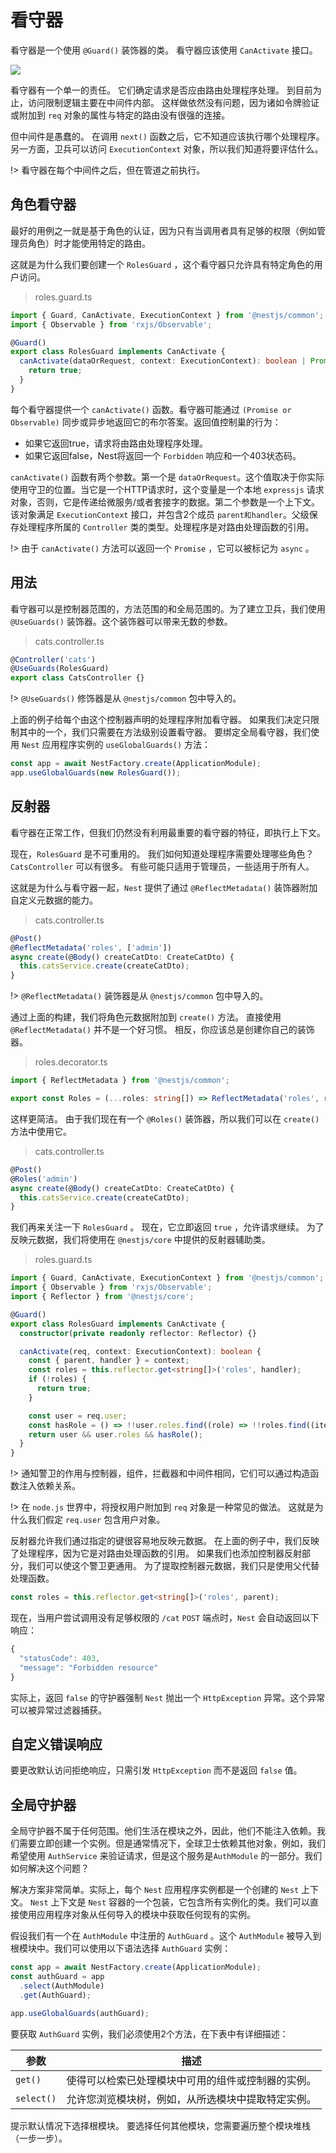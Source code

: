 # 看守器

看守器是一个使用 `@Guard()` 装饰器的类。 看守器应该使用 `CanActivate` 接口。

![](https://docs.nestjs.com/assets/Guards_1.png)

看守器有一个单一的责任。 它们确定请求是否应由路由处理程序处理。 到目前为止，访问限制逻辑主要在中间件内部。 这样做依然没有问题，因为诸如令牌验证或附加到 `req` 对象的属性与特定的路由没有很强的连接。

但中间件是愚蠢的。 在调用 `next()` 函数之后，它不知道应该执行哪个处理程序。 另一方面，卫兵可以访问 `ExecutionContext` 对象，所以我们知道将要评估什么。

!> 看守器在每个中间件之后，但在管道之前执行。

## 角色看守器

最好的用例之一就是基于角色的认证，因为只有当调用者具有足够的权限（例如管理员角色）时才能使用特定的路由。

这就是为什么我们要创建一个 `RolesGuard` ，这个看守器只允许具有特定角色的用户访问。

> roles.guard.ts

```typescript
import { Guard, CanActivate, ExecutionContext } from '@nestjs/common';
import { Observable } from 'rxjs/Observable';

@Guard()
export class RolesGuard implements CanActivate {
  canActivate(dataOrRequest, context: ExecutionContext): boolean | Promise<boolean> | Observable<boolean> {
    return true;
  }
}
```

每个看守器提供一个 `canActivate()` 函数。看守器可能通过 `(Promise or Observable)` 同步或异步地返回它的布尔答案。返回值控制巢的行为：

* 如果它返回true，请求将由路由处理程序处理。
* 如果它返回false，Nest将返回一个 `Forbidden` 响应和一个403状态码。

`canActivate()` 函数有两个参数。第一个是 `dataOrRequest`。这个值取决于你实际使用守卫的位置。当它是一个HTTP请求时，这个变量是一个本地 `expressjs` 请求对象，否则，它是传递给微服务/或者套接字的数据。第二个参数是一个上下文。该对象满足 `ExecutionContext` 接口，并包含2个成员 `parent和handler`。父级保存处理程序所属的 `Controller` 类的类型。处理程序是对路由处理函数的引用。

!> 由于 `canActivate()` 方法可以返回一个 `Promise` ，它可以被标记为 `async` 。

## 用法

看守器可以是控制器范围的，方法范围的和全局范围的。为了建立卫兵，我们使用 `@UseGuards()` 装饰器。这个装饰器可以带来无数的参数。

> cats.controller.ts

```typescript
@Controller('cats')
@UseGuards(RolesGuard)
export class CatsController {}
```

!> `@UseGuards()` 修饰器是从 `@nestjs/common` 包中导入的。

上面的例子给每个由这个控制器声明的处理程序附加看守器。 如果我们决定只限制其中的一个，我们只需要在方法级别设置看守器。 要绑定全局看守器，我们使用 `Nest` 应用程序实例的 `useGlobalGuards()` 方法：

```typescript
const app = await NestFactory.create(ApplicationModule);
app.useGlobalGuards(new RolesGuard());
```

## 反射器

看守器在正常工作，但我们仍然没有利用最重要的看守器的特征，即执行上下文。

现在，`RolesGuard` 是不可重用的。 我们如何知道处理程序需要处理哪些角色？ `CatsController` 可以有很多。 有些可能只适用于管理员，一些适用于所有人。

这就是为什么与看守器一起，`Nest` 提供了通过 `@ReflectMetadata()` 装饰器附加自定义元数据的能力。

> cats.controller.ts

```typescript
@Post()
@ReflectMetadata('roles', ['admin'])
async create(@Body() createCatDto: CreateCatDto) {
  this.catsService.create(createCatDto);
}
```

!> `@ReflectMetadata()` 装饰器是从 `@nestjs/common` 包中导入的。

通过上面的构建，我们将角色元数据附加到 `create()` 方法。 直接使用 `@ReflectMetadata()` 并不是一个好习惯。 相反，你应该总是创建你自己的装饰器。

> roles.decorator.ts

```typescript
import { ReflectMetadata } from '@nestjs/common';

export const Roles = (...roles: string[]) => ReflectMetadata('roles', roles);
```

这样更简洁。 由于我们现在有一个 `@Roles()` 装饰器，所以我们可以在 `create()` 方法中使用它。

> cats.controller.ts

```typescript
@Post()
@Roles('admin')
async create(@Body() createCatDto: CreateCatDto) {
  this.catsService.create(createCatDto);
}
```

我们再来关注一下 `RolesGuard` 。 现在，它立即返回 `true` ，允许请求继续。 为了反映元数据，我们将使用在 `@nestjs/core` 中提供的反射器辅助类。

> roles.guard.ts

```typescript
import { Guard, CanActivate, ExecutionContext } from '@nestjs/common';
import { Observable } from 'rxjs/Observable';
import { Reflector } from '@nestjs/core';

@Guard()
export class RolesGuard implements CanActivate {
  constructor(private readonly reflector: Reflector) {}

  canActivate(req, context: ExecutionContext): boolean {
    const { parent, handler } = context;
    const roles = this.reflector.get<string[]>('roles', handler);
    if (!roles) {
      return true;
    }

    const user = req.user;
    const hasRole = () => !!user.roles.find((role) => !!roles.find((item) => item === role));
    return user && user.roles && hasRole();
  }
}
```

!> 通知警卫的作用与控制器，组件，拦截器和中间件相同，它们可以通过构造函数注入依赖关系。

!> 在 `node.js` 世界中，将授权用户附加到 `req` 对象是一种常见的做法。 这就是为什么我们假定 `req.user` 包含用户对象。

反射器允许我们通过指定的键很容易地反映元数据。 在上面的例子中，我们反映了处理程序，因为它是对路由处理函数的引用。 如果我们也添加控制器反射部分，我们可以使这个警卫更通用。 为了提取控制器元数据，我们只是使用父代替处理函数。

```typescript
const roles = this.reflector.get<string[]>('roles', parent);
```

现在，当用户尝试调用没有足够权限的 `/cat` `POST` 端点时，`Nest` 会自动返回以下响应：

```typescript
{
  "statusCode": 403,
  "message": "Forbidden resource"
}
```

实际上，返回 `false` 的守护器强制 `Nest` 抛出一个 `HttpException` 异常。这个异常可以被异常过滤器捕获。

## 自定义错误响应

要更改默认访问拒绝响应，只需引发 `HttpException` 而不是返回 `false` 值。

## 全局守护器

全局守护器不属于任何范围。他们生活在模块之外，因此，他们不能注入依赖。我们需要立即创建一个实例。但是通常情况下，全球卫士依赖其他对象，例如，我们希望使用 `AuthService` 来验证请求，但是这个服务是`AuthModule` 的一部分。我们如何解决这个问题？

解决方案非常简单。实际上，每个 `Nest` 应用程序实例都是一个创建的 `Nest` 上下文。 `Nest` 上下文是 `Nest` 容器的一个包装，它包含所有实例化的类。我们可以直接使用应用程序对象从任何导入的模块中获取任何现有的实例。

假设我们有一个在 `AuthModule` 中注册的 `AuthGuard` 。这个 `AuthModule` 被导入到根模块中。我们可以使用以下语法选择 `AuthGuard` 实例：

```typescript
const app = await NestFactory.create(ApplicationModule);
const authGuard = app
  .select(AuthModule)
  .get(AuthGuard);

app.useGlobalGuards(authGuard);
```

要获取 `AuthGuard` 实例，我们必须使用2个方法，在下表中有详细描述：

|参数|描述|
|-----|-----|
|`get()` |使得可以检索已处理模块中可用的组件或控制器的实例。|
|`select()` |允许您浏览模块树，例如，从所选模块中提取特定实例。|

提示默认情况下选择根模块。 要选择任何其他模块，您需要遍历整个模块堆栈（一步一步）。